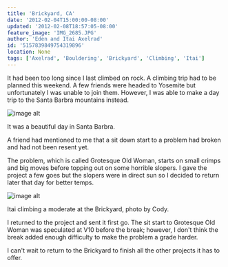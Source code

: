 ```yaml
---
title: 'Brickyard, CA'
date: '2012-02-04T15:00:00-08:00'
updated: '2012-02-08T18:57:05-08:00'
feature_image: 'IMG_2685.JPG'
author: 'Eden and Itai Axelrad'
id: '5157839849754319896'
location: None
tags: ['Axelrad', 'Bouldering', 'Brickyard', 'Climbing', 'Itai']
---
```


It had been too long since I last climbed on rock. A climbing trip had to be planned this weekend. A few
friends were headed to Yosemite but unfortunately I was unable to join them. However, I was able to make a day trip to the Santa Barbra mountains instead. 

![image alt](/images/IMG_2685.JPG)

It was a beautiful day in Santa Barbra. 

A friend had mentioned to me that a sit down start to a problem had broken and had not been resent yet.

The problem, which is called Grotesque Old Woman, starts on small crimps and big moves before topping out on some horrible slopers. I gave the project a few goes but the slopers were in direct sun so I decided to return later that day for better temps.

![image alt](/images/IMG_2724.jpg)

Itai climbing a moderate at the Brickyard, photo by Cody.

I returned to the project and sent it first go. The sit start to Grotesque Old Woman was speculated at V10 before the break; however, I don't think the break added enough difficulty to make the problem a grade harder. 

I can't wait to return to the Brickyard to finish all the other projects it has to offer.
